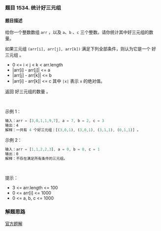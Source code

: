 ### 题目 1534. 统计好三元组
#### 题目描述
给你一个整数数组 `arr` ，以及 `a`、`b` 、`c` 三个整数。请你统计其中好三元组的数量。

如果三元组 `(arr[i], arr[j], arr[k])` 满足下列全部条件，则认为它是一个 好三元组 。

- 0 <= i < j < k < arr.length
- |arr[i] - arr[j]| <= a
- |arr[j] - arr[k]| <= b
- |arr[i] - arr[k]| <= c
其中 `|x|` 表示 `x` 的绝对值。

返回 好三元组的数量 。

 

示例 1：

```js
输入：arr = [3,0,1,1,9,7], a = 7, b = 2, c = 3
输出：4
解释：一共有 4 个好三元组：[(3,0,1), (3,0,1), (3,1,1), (0,1,1)] 。
```
示例 2：

```js
输入：arr = [1,1,2,2,3], a = 0, b = 0, c = 1
输出：0
解释：不存在满足所有条件的三元组。
```
 

提示：

- 3 <= arr.length <= 100
- 0 <= arr[i] <= 1000
- 0 <= a, b, c <= 1000


### 解题思路
[官方题解](https://leetcode-cn.com/problems/count-good-triplets/solution/tong-ji-hao-san-yuan-zu-by-leetcode-solution/)
